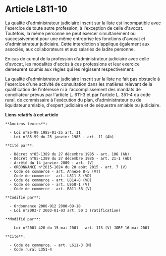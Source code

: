 # Article L811-10

La qualité d'administrateur judiciaire inscrit sur la liste est incompatible avec l'exercice de toute autre profession, à
l'exception de celle d'avocat. Toutefois, la même personne ne peut exercer simultanément ou successivement pour une même
entreprise les fonctions d'avocat et d'administrateur judiciaire. Cette interdiction s'applique également aux associés, aux
collaborateurs et aux salariés de ladite personne.

En cas de cumul de la profession d'administrateur judiciaire avec celle d'avocat, les modalités d'accès à ces professions et
leur exercice demeurent soumis aux règles qui les régissent respectivement.

La qualité d'administrateur judiciaire inscrit sur la liste ne fait pas obstacle à l'exercice d'une activité de consultation
dans les matières relevant de la qualification de l'intéressé ni à l'accomplissement des mandats de conciliateur prévus par
l'article L. 611-3 et par l'article L. 351-4 du code rural, de commissaire à l'exécution du plan, d'administrateur ou de
liquidateur amiable, d'expert judiciaire et de séquestre amiable ou judiciaire.

**Liens relatifs à cet article**

	**Anciens textes**:

	  - Loi n°85-99 1985-01-25 art. 11
	  - Loi n°85-99 du 25 janvier 1985 - art. 11 (Ab)

	**Cité par**:

	  - Décret n°85-1389 du 27 décembre 1985 - art. 106 (Ab)
	  - Décret n°85-1389 du 27 décembre 1985 - art. 21-1 (Ab)
	  - Arrêté du 14 janvier 2009 - art. (V)
	  - ORDONNANCE n°2015-1024 du 20 août 2015 - art. 7 (V)
	  - Code de commerce - art. Annexe 8-5 (VT)
	  - Code de commerce - art. L811-8 (VD)
	  - Code de commerce - art. L814-8 (VD)
	  - Code de commerce - art. L950-1 (V)
	  - Code de commerce - art. R811-38 (V)

	**Codifié par**:

	  - Ordonnance 2000-912 2000-09-18
	  - Loi n°2003-7 2003-01-03 art. 50 I (ratification)

	**Modifié par**:

	  - Loi n°2001-420 du 15 mai 2001 - art. 113 (V) JORF 16 mai 2001

	**Cite**:

	  - Code de commerce. - art. L611-3 (M)
	  - Code rural L351-4
